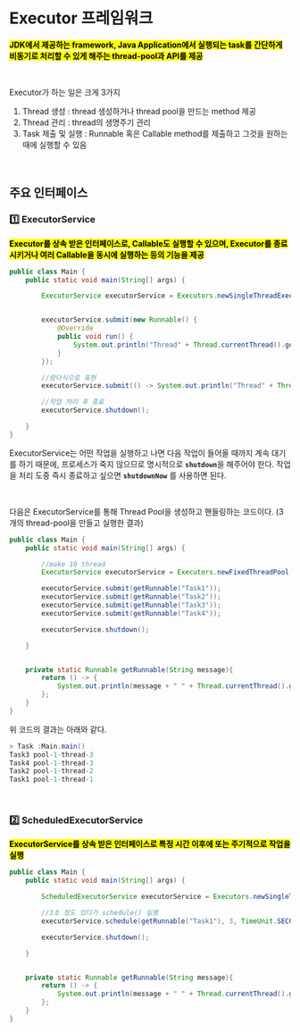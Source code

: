 # Executor 프레임워크

<mark>**JDK에서 제공하는 framework, Java Application에서 실행되는 task를 간단하게 비동기로 처리할 수 있게 해주는 thread-pool과 API를 제공**</mark>

</br>

Executor가 하는 일은 크게 3가지
1. Thread 생성 : thread 생성하거나 thread pool을 만드는 method 제공
2. Thread 관리 : thread의 생명주기 관리
3. Task 제출 및 실행 : Runnable 혹은 Callable method를 제출하고 그것을 원하는 때에 실행할 수 있음

</br>

## 주요 인터페이스

### 1️⃣ ExecutorService 
<mark>**Executor를 상속 받은 인터페이스로, Callable도 실행할 수 있으며, Executor를 종료 시키거나 여러 Callable을 동시에 실행하는 등의 기능을 제공**</mark>

```java
public class Main {
    public static void main(String[] args) {

        ExecutorService executorService = Executors.newSingleThreadExecutor();


        executorService.submit(new Runnable() {
            @Override
            public void run() {
                System.out.println("Thread" + Thread.currentThread().getName());
            }
        });

        //람다식으로 표현 
        executorService.submit(() -> System.out.println("Thread" + Thread.currentThread().getName()));

        //작업 처리 후 종료
        executorService.shutdown();

    }
}

```

ExecutorService는 어떤 작업을 실행하고 나면 다음 작업이 들어올 때까지 계속 대기를 하기 때문에, 프로세스가 죽지 않으므로 명시적으로 <code>**shutdown**</code>을 해주어야 한다. 작업을 처리 도중 즉시 종료하고 싶으면 <code>**shutdownNow**</code> 를 사용하면 된다. 

</br>

다음은 ExecutorService를 통해 Thread Pool을 생성하고 핸들링하는 코드이다. (3개의 thread-pool을 만들고 실행한 결과)

```java
public class Main {
    public static void main(String[] args) {

        //make 10 thread
        ExecutorService executorService = Executors.newFixedThreadPool(3);

        executorService.submit(getRunnable("Task1"));
        executorService.submit(getRunnable("Task2"));
        executorService.submit(getRunnable("Task3"));
        executorService.submit(getRunnable("Task4"));

        executorService.shutdown();

    }


    private static Runnable getRunnable(String message){
        return () -> {
            System.out.println(message + " " + Thread.currentThread().getName());
        };
    }
}

```

위 코드의 결과는 아래와 같다.

```java
> Task :Main.main()
Task3 pool-1-thread-3
Task4 pool-1-thread-3
Task2 pool-1-thread-2
Task1 pool-1-thread-1
```


</br>

### 2️⃣ ScheduledExecutorService
<mark>**ExecutorService를 상속 받은 인터페이스로 특정 시간 이후에 또는 주기적으로 작업을 실행**</mark>
```java
public class Main {
    public static void main(String[] args) {

        ScheduledExecutorService executorService = Executors.newSingleThreadScheduledExecutor();

        //3초 정도 있다가 schedule() 실행
        executorService.schedule(getRunnable("Task1"), 3, TimeUnit.SECONDS);

        executorService.shutdown();

    }


    private static Runnable getRunnable(String message){
        return () -> {
            System.out.println(message + " " + Thread.currentThread().getName());
        };
    }
}


```

</br>
